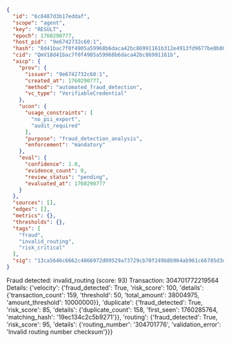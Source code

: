 ```json
{
  "id": "6c8487d3b17eddaf",
  "scope": "agent",
  "key": "RESULT",
  "epoch": 1760290777,
  "host_pid": "9e6742732c60:1",
  "hash": "8d41bac7f0f4905a59968b6daca42bc86991161b312e4913fd9677be0b08b07c",
  "cid": "QmV18d41bac7f0f4905a59968b6daca42bc86991161b",
  "aicp": {
    "prov": {
      "issuer": "9e6742732c60:1",
      "created_at": 1760290777,
      "method": "automated_fraud_detection",
      "vc_type": "VerifiableCredential"
    },
    "ucon": {
      "usage_constraints": [
        "no_pii_export",
        "audit_required"
      ],
      "purpose": "fraud_detection_analysis",
      "enforcement": "mandatory"
    },
    "eval": {
      "confidence": 1.0,
      "evidence_count": 0,
      "review_status": "pending",
      "evaluated_at": 1760290777
    }
  },
  "sources": [],
  "edges": [],
  "metrics": {},
  "thresholds": {},
  "tags": [
    "fraud",
    "invalid_routing",
    "risk_critical"
  ],
  "sig": "13ca5646c6662c4866972d09529a73729cb70f249b8b964ab961c66785d3da2c"
}
```

Fraud detected: invalid_routing (score: 93)
Transaction: 304701772219564
Details: {'velocity': {'fraud_detected': True, 'risk_score': 100, 'details': {'transaction_count': 159, 'threshold': 50, 'total_amount': 38004975, 'amount_threshold': 10000000}}, 'duplicate': {'fraud_detected': True, 'risk_score': 85, 'details': {'duplicate_count': 158, 'first_seen': 1760285764, 'matching_hash': '19ec134c2c5b9271'}}, 'routing': {'fraud_detected': True, 'risk_score': 95, 'details': {'routing_number': '304701776', 'validation_error': 'Invalid routing number checksum'}}}